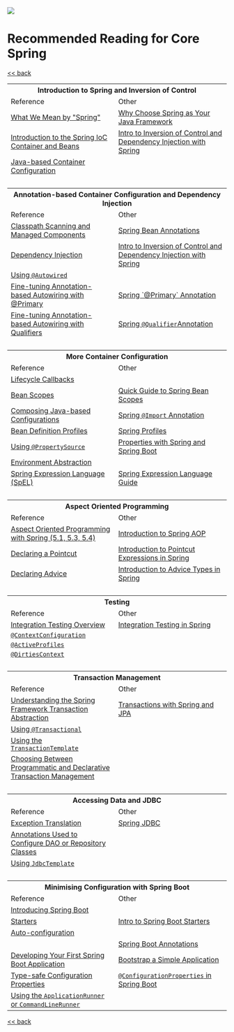 <img src="https://github.com/stayahead-training/shared/blob/master/stayahead.png" />

# Recommended Reading for Core Spring

[<< back](../README.md)

<table>
        <tr>
            <th colspan="2"><a name="1"></a>Introduction to Spring and Inversion of Control</th>
        </tr>
        <tr>
            <td>Reference</td>
            <td>Other</td>
        </tr>
        <tr>
            <td><a href="https://docs.spring.io/spring-framework/docs/current/reference/html/overview.html#overview-spring">What We Mean by "Spring"</a></td>
            <td><a href="https://www.baeldung.com/spring-why-to-choose">Why Choose Spring as Your Java Framework</a></td>
        </tr>
        <tr>
            <td><a href="https://docs.spring.io/spring-framework/docs/current/reference/html/core.html#beans-introduction">Introduction to the Spring IoC Container and Beans</a></td>
            <td><a href="https://www.baeldung.com/inversion-control-and-dependency-injection-in-spring">Intro to Inversion of Control and Dependency Injection with Spring</a></td>
        </tr>
        <tr>
            <td><a href="https://docs.spring.io/spring-framework/docs/current/reference/html/core.html#beans-java">Java-based Container Configuration</a></td>
            <td></td>
        </tr>
        <tr>
            <td>&nbsp;</td>
            <td>&nbsp;</td>
        </tr>
        <tr>
            <th colspan="2"><a name="2"></a>Annotation-based Container Configuration and Dependency Injection</th>
        </tr>
        <tr>
            <td>Reference</td>
            <td>Other</td>
        </tr>
        <tr>
            <td><a href="https://docs.spring.io/spring-framework/docs/current/reference/html/core.html#beans-classpath-scanning">Classpath Scanning and Managed Components</a></td>
            <td><a href="https://www.baeldung.com/spring-bean-annotations">Spring Bean Annotations</a></td>
        </tr>
        <tr>
            <td><a href="https://docs.spring.io/spring-framework/docs/current/reference/html/core.html#beans-factory-collaborators">Dependency Injection</a></td>
            <td><a href="https://www.baeldung.com/inversion-control-and-dependency-injection-in-spring">Intro to Inversion of Control and Dependency Injection with Spring</a></td>
        </tr>
        <tr>
            <td><a href="https://docs.spring.io/spring-framework/docs/current/reference/html/core.html#beans-autowired-annotation">Using <code>@Autowired</code></a></td>
            <td></td>
        </tr>
        <tr>
            <td><a href="https://docs.spring.io/spring-framework/docs/current/reference/html/core.html#beans-autowired-annotation-primary">Fine-tuning Annotation-based Autowiring with @Primary</a></td>
            <td><a href="https://www.baeldung.com/spring-primary">Spring `@Primary` Annotation</a></td>
        </tr>
        <tr>
            <td><a href="https://docs.spring.io/spring-framework/docs/current/reference/html/core.html#beans-autowired-annotation-qualifiers">Fine-tuning Annotation-based Autowiring with Qualifiers</a></td>
            <td><a href="https://www.baeldung.com/spring-qualifier-annotation">Spring <code>@Qualifier</code>Annotation</a></td>
        </tr>
        <tr>
            <td>&nbsp;</td>
            <td>&nbsp;</td>
        </tr>
        <tr>
            <th colspan="2"><a name="3"></a>More Container Configuration</th>
        </tr>
        <tr>
            <td>Reference</td>
            <td>Other</td>
        </tr>
        <tr>
            <td><a href="https://docs.spring.io/spring-framework/docs/current/reference/html/core.html#beans-factory-lifecycle">Lifecycle Callbacks</a></td>
            <td></td>
        </tr>
        <tr>
            <td><a href="https://docs.spring.io/spring-framework/docs/current/reference/html/core.html#beans-factory-scopes">Bean Scopes</td>
            <td><a href="https://www.baeldung.com/spring-bean-scopes">Quick Guide to Spring Bean Scopes</a></td>
        </tr>
        <tr>
            <td><a href="https://docs.spring.io/spring-framework/docs/current/reference/html/core.html#beans-java-composing-configuration-classes">Composing Java-based Configurations</td>
            <td><a href="https://www.baeldung.com/spring-import-annotation">Spring <code>@Import</code> Annotation</a></td>
        </tr>
        <tr>
            <td><a href="https://docs.spring.io/spring-framework/docs/current/reference/html/core.html#beans-definition-profiles">Bean Definition Profiles</a></td>
            <td><a href="https://www.baeldung.com/spring-profiles">Spring Profiles</a></td>
        </tr>
        <tr>
            <td><a href="https://docs.spring.io/spring-framework/docs/current/reference/html/core.html#beans-using-propertysource">Using <code>@PropertySource</code></a></td> 
            <td><a href="https://www.baeldung.com/properties-with-spring">Properties with Spring and Spring Boot</td> 
        </tr>
        <tr>
            <td><a href="https://docs.spring.io/spring-framework/docs/current/reference/html/core.html#beans-environment">Environment Abstraction</a></td>
            <td></td>
        </tr>
        <tr>
            <td><a href="https://docs.spring.io/spring-framework/docs/current/reference/html/core.html#expressions">Spring Expression Language (SpEL)</a></td>
            <td><a href="https://www.baeldung.com/spring-expression-language">Spring Expression Language Guide</td>
        </tr>
        <tr>
            <td>&nbsp;</td>
            <td>&nbsp;</td>
        </tr>
        <tr>
            <th colspan="2"><a name="4"></a>Aspect Oriented Programming</th>
        </tr>
        <tr>
            <td>Reference</td>
            <td>Other</td>
        </tr>
        <tr>
            <td><a href="https://docs.spring.io/spring-framework/docs/current/reference/html/core.html#aop">Aspect Oriented Programming with Spring (5.1, 5.3, 5.4)</a></td>
            <td><a href="https://www.baeldung.com/spring-aop">Introduction to Spring AOP</a></td>
        </tr>
        <tr>
            <td><a href="https://docs.spring.io/spring-framework/docs/current/reference/html/core.html#aop-pointcuts">Declaring a Pointcut</a></td>
            <td><a href="https://www.baeldung.com/spring-aop-pointcut-tutorial">Introduction to Pointcut Expressions in Spring</a></td>
        </tr>
        <tr>
            <td><a href="https://docs.spring.io/spring-framework/docs/current/reference/html/core.html#aop-advice">Declaring Advice</a></td>
            <td><a href="https://www.baeldung.com/spring-aop-advice-tutorial">Introduction to Advice Types in Spring</a></td>
        </tr>
        <tr>
            <td>&nbsp;</td>
            <td>&nbsp;</td>
        </tr>
        <tr>
            <th colspan="2"><a name="5"></a>Testing</th>
        </tr>
        <tr>
            <td>Reference</td>
            <td>Other</td>
        </tr>
        <tr>
            <td><a href="https://docs.spring.io/spring-framework/docs/current/reference/html/testing.html#integration-testing-overview">Integration Testing Overview</a></td>
            <td><a href="https://www.baeldung.com/integration-testing-in-spring">Integration Testing in Spring</a></td>
        </tr>
        <tr>
            <td><a href="https://docs.spring.io/spring-framework/docs/current/reference/html/testing.html#spring-testing-annotation-contextconfiguration"><code>@ContextConfiguration</code></a></td>
            <td></td>
        </tr>
        <tr>
            <td><a href="https://docs.spring.io/spring-framework/docs/current/reference/html/testing.html#spring-testing-annotation-activeprofiles"><code>@ActiveProfiles</code></a></td>
            <td></td>
        </tr>
        <tr>
            <td><a href="https://docs.spring.io/spring-framework/docs/current/reference/html/testing.html#spring-testing-annotation-dirtiescontext"><code>@DirtiesContext</code></a></td>
            <td></td>
        </tr>
        <tr>
            <td>&nbsp;</td>
            <td>&nbsp;</td>
        </tr>
        <tr>
            <th colspan="2"><a name="6"></a>Transaction Management</th>
        </tr>
        <tr>
            <td>Reference</td>
            <td>Other</td>
        </tr>
        <tr>
            <td><a href="https://docs.spring.io/spring-framework/docs/current/reference/html/data-access.html#transaction-strategies">Understanding the Spring Framework Transaction Abstraction</a></td>
            <td><a href="https://www.baeldung.com/transaction-configuration-with-jpa-and-spring">Transactions with Spring and JPA</a></td>
        </tr>
        <tr>
            <td><a href="https://docs.spring.io/spring-framework/docs/current/reference/html/data-access.html#transaction-declarative-annotations">Using <code>@Transactional</code></a></td>
            <td></td>
        </tr>
        <tr>
            <td><a href="https://docs.spring.io/spring-framework/docs/current/reference/html/data-access.html#tx-prog-template">Using the <code>TransactionTemplate</code></a></td>
            <td></td>
        </tr>
        <tr>
            <td><a href="https://docs.spring.io/spring-framework/docs/current/reference/html/data-access.html#tx-decl-vs-prog">Choosing Between Programmatic and Declarative Transaction Management</a></td>
            <td></td>
        </tr>
        <tr>
            <td>&nbsp;</td>
            <td>&nbsp;</td>
        </tr>
        <tr>
            <th colspan="2"><a name="7"></a>Accessing Data and JDBC</th>
        </tr>
        <tr>
            <td>Reference</td>
            <td>Other</td>
        </tr>
        <tr>
            <td><a href="https://docs.spring.io/spring-framework/docs/current/reference/html/data-access.html#orm-exception-translation">Exception Translation</a></td>
            <td><a href="https://www.baeldung.com/spring-jdbc-jdbctemplate">Spring JDBC</a></td>
        </tr>
        <tr>
            <td><a href="https://docs.spring.io/spring-framework/docs/current/reference/html/data-access.html#dao-annotations">Annotations Used to Configure DAO or Repository Classes</a></td>
            <td></td>
        </tr>
        <tr>
            <td><a href="https://docs.spring.io/spring-framework/docs/current/reference/html/data-access.html#jdbc-JdbcTemplate">Using <code>JdbcTemplate</code></a></td>
            <td></td>
        </tr>
        <tr>
            <td>&nbsp;</td>
            <td>&nbsp;</td>
        </tr>
        <tr>
            <th colspan="2"><a name="8"></a>Minimising Configuration with Spring Boot</th>
        </tr>
        <tr>
            <td>Reference</td>
            <td>Other</td>
        </tr>
        <tr>
            <td><a href="https://docs.spring.io/spring-boot/docs/current/reference/htmlsingle/#getting-started-introducing-spring-boot">Introducing Spring Boot</a></td>
            <td></td>
        </tr>
        <tr>
            <td><a href="https://docs.spring.io/spring-boot/docs/current/reference/htmlsingle/#using-boot-starter">Starters</a></td>
            <td><a href="https://www.baeldung.com/spring-boot-starters">Intro to Spring Boot Starters</a></td>
        </tr>
        <tr>
            <td><a href="https://docs.spring.io/spring-boot/docs/current/reference/htmlsingle/#using-boot-auto-configuration">Auto-configuration</a></td>
            <td></td>
        </tr>
        <tr>
            <td></td>
            <td><a href="https://www.baeldung.com/spring-boot-annotations">Spring Boot Annotations</a></td>
        </tr>
        <tr>
            <td><a href="https://docs.spring.io/spring-boot/docs/current/reference/htmlsingle/#getting-started-first-application">Developing Your First Spring Boot Application</a></td>
            <td><a href="https://www.baeldung.com/spring-boot-start">Bootstrap a Simple Application</a></td>
        </tr>
        <tr>
            <td><a href="https://docs.spring.io/spring-boot/docs/current/reference/htmlsingle/#boot-features-external-config-typesafe-configuration-properties">Type-safe Configuration Properties</a></td>
            <td><a href="https://www.baeldung.com/configuration-properties-in-spring-boot"><code>@ConfigurationProperties</code> in Spring Boot</a></td>
        </tr>
        <tr>
            <td><a href="https://docs.spring.io/spring-boot/docs/current/reference/htmlsingle/#boot-features-command-line-runner">Using the <code>ApplicationRunner</code> or <code>CommandLineRunner</code></a></td>
            <td></td>
        </tr>
</table>

[<< back](../README.md)